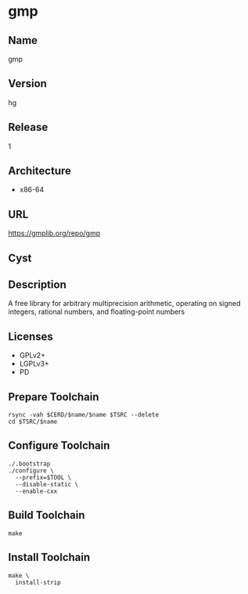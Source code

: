 # gmp

## Name
gmp

## Version
hg

## Release
1

## Architecture
* x86-64

## URL
https://gmplib.org/repo/gmp

## Cyst

## Description
A free library for arbitrary multiprecision arithmetic, operating on signed
integers, rational numbers, and floating-point numbers

## Licenses
* GPLv2+
* LGPLv3+
* PD

## Prepare Toolchain
```shell
rsync -vah $CERD/$name/$name $TSRC --delete
cd $TSRC/$name
```

## Configure Toolchain
```shell
./.bootstrap
./configure \
  --prefix=$TOOL \
  --disable-static \
  --enable-cxx
```

## Build Toolchain
```shell
make
```

## Install Toolchain
```shell
make \
  install-strip
```
